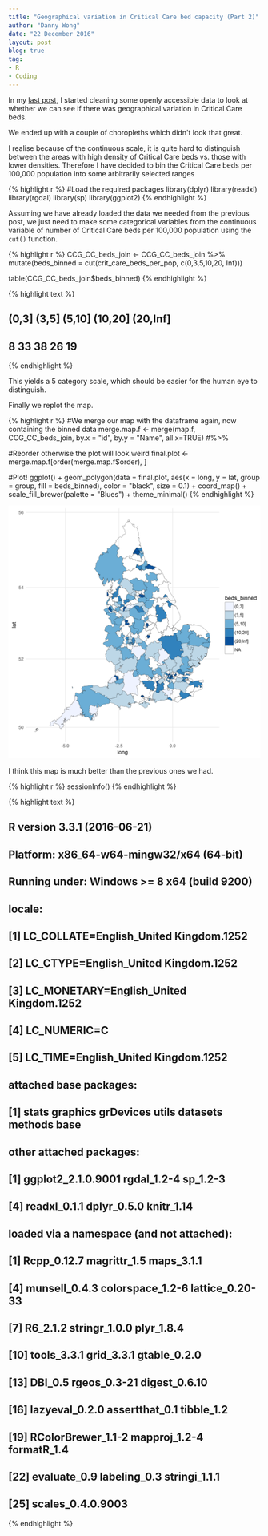 ```yaml
---
title: "Geographical variation in Critical Care bed capacity (Part 2)"
author: "Danny Wong"
date: "22 December 2016"
layout: post
blog: true
tag:
- R
- Coding
---
```


In my [last post](http://dannyjnwong.github.io/Geographical-variation-in-Critical-Care-bed-capacity/), I started cleaning some openly accessible data to look at whether we can see if there was geographical variation in Critical Care beds. 

We ended up with a couple of choropleths which didn't look that great. 

I realise because of the continuous scale, it is quite hard to distinguish between the areas with high density of Critical Care beds vs. those with lower densities. Therefore I have decided to bin the Critical Care beds per 100,000 population into some arbitrarily selected ranges


{% highlight r %}
#Load the required packages
library(dplyr)
library(readxl)
library(rgdal)
library(sp)
library(ggplot2)
{% endhighlight %}

Assuming we have already loaded the data we needed from the previous post, we just need to make some categorical variables from the continuous variable of number of Critical Care beds per 100,000 population using the `cut()` function.




{% highlight r %}
CCG_CC_beds_join <- CCG_CC_beds_join %>% mutate(beds_binned = cut(crit_care_beds_per_pop, c(0,3,5,10,20, Inf)))

table(CCG_CC_beds_join$beds_binned)
{% endhighlight %}



{% highlight text %}
## 
##    (0,3]    (3,5]   (5,10]  (10,20] (20,Inf] 
##        8       33       38       26       19
{% endhighlight %}

This yields a 5 category scale, which should be easier for the human eye to distinguish.

Finally we replot the map.


{% highlight r %}
#We merge our map with the dataframe again, now containing the binned data
merge.map.f <- merge(map.f, CCG_CC_beds_join, by.x = "id", by.y = "Name", all.x=TRUE) #%>% 

#Reorder otherwise the plot will look weird
final.plot <- merge.map.f[order(merge.map.f$order), ] 

#Plot!
ggplot() +
  geom_polygon(data = final.plot, aes(x = long, y = lat, group = group, fill = beds_binned),
               color = "black", size = 0.1) +
  coord_map() +
  scale_fill_brewer(palette = "Blues") +
  theme_minimal()
{% endhighlight %}

![center](/figures/2016-12-22-Geographical-variation-in-Critical-Care-bed-capacity-2/unnamed-chunk-4-1.png)

I think this map is much better than the previous ones we had.


{% highlight r %}
sessionInfo()
{% endhighlight %}



{% highlight text %}
## R version 3.3.1 (2016-06-21)
## Platform: x86_64-w64-mingw32/x64 (64-bit)
## Running under: Windows >= 8 x64 (build 9200)
## 
## locale:
## [1] LC_COLLATE=English_United Kingdom.1252 
## [2] LC_CTYPE=English_United Kingdom.1252   
## [3] LC_MONETARY=English_United Kingdom.1252
## [4] LC_NUMERIC=C                           
## [5] LC_TIME=English_United Kingdom.1252    
## 
## attached base packages:
## [1] stats     graphics  grDevices utils     datasets  methods   base     
## 
## other attached packages:
## [1] ggplot2_2.1.0.9001 rgdal_1.2-4        sp_1.2-3          
## [4] readxl_0.1.1       dplyr_0.5.0        knitr_1.14        
## 
## loaded via a namespace (and not attached):
##  [1] Rcpp_0.12.7        magrittr_1.5       maps_3.1.1        
##  [4] munsell_0.4.3      colorspace_1.2-6   lattice_0.20-33   
##  [7] R6_2.1.2           stringr_1.0.0      plyr_1.8.4        
## [10] tools_3.3.1        grid_3.3.1         gtable_0.2.0      
## [13] DBI_0.5            rgeos_0.3-21       digest_0.6.10     
## [16] lazyeval_0.2.0     assertthat_0.1     tibble_1.2        
## [19] RColorBrewer_1.1-2 mapproj_1.2-4      formatR_1.4       
## [22] evaluate_0.9       labeling_0.3       stringi_1.1.1     
## [25] scales_0.4.0.9003
{% endhighlight %}
